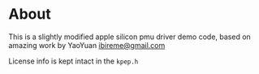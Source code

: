 # About

This is a slightly modified apple silicon pmu driver demo code,
based on amazing work by YaoYuan <ibireme@gmail.com>

License info is kept intact in the `kpep.h`